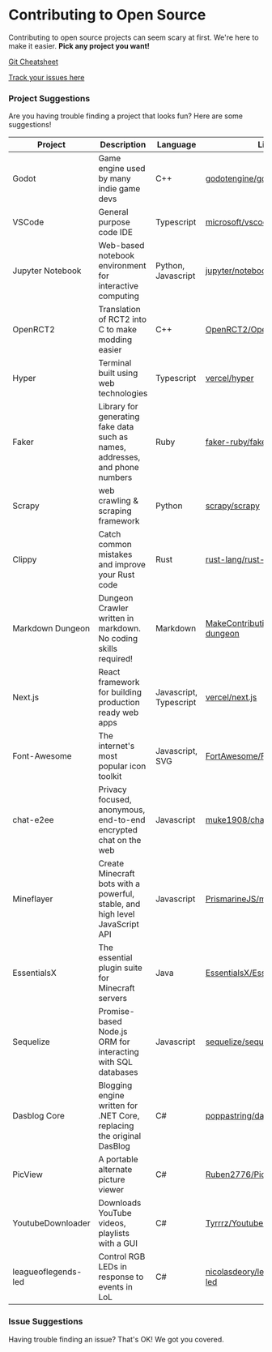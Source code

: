 # Contributing to Open Source

Contributing to open source projects can seem scary at first. We're here to make it easier. **Pick any project you want!**

[Git Cheatsheet](/git-cheatsheet)

[Track your issues here](https://github.com/orgs/StevensSEC/projects/1)

### Project Suggestions

Are you having trouble finding a project that looks fun? Here are some suggestions!

| Project             | Description                                                                  | Language               | Link                                                                                        |
|---------------------|------------------------------------------------------------------------------|------------------------|---------------------------------------------------------------------------------------------|
| Godot               | Game engine used by many indie game devs                                     | C++                    | [godotengine/godot](https://github.com/godotengine/godot)                                   |
| VSCode              | General purpose code IDE                                                     | Typescript             | [microsoft/vscode](https://github.com/microsoft/vscode)                                     |
| Jupyter Notebook    | Web-based notebook environment for interactive computing                     | Python, Javascript     | [jupyter/notebook](https://github.com/jupyter/notebook)                                     |
| OpenRCT2            | Translation of RCT2 into C to make modding easier                            | C++                    | [OpenRCT2/OpenRCT2](https://github.com/OpenRCT2/OpenRCT2)                                   |
| Hyper               | Terminal built using web technologies                                        | Typescript             | [vercel/hyper](https://github.com/vercel/hyper)                                             |
| Faker               | Library for generating fake data such as names, addresses, and phone numbers | Ruby                   | [faker-ruby/faker](https://github.com/faker-ruby/faker)                                     |
| Scrapy              | web crawling & scraping framework                                            | Python                 | [scrapy/scrapy](https://github.com/scrapy/scrapy)                                           |
| Clippy              | Catch common mistakes and improve your Rust code                             | Rust                   | [rust-lang/rust-clippy](https://github.com/rust-lang/rust-clippy)                           |
| Markdown Dungeon    | Dungeon Crawler written in markdown. No coding skills required!              | Markdown               | [MakeContributions/markdown-dungeon](https://github.com/MakeContributions/markdown-dungeon) |
| Next.js             | React framework for building production ready web apps                       | Javascript, Typescript | [vercel/next.js](https://github.com/vercel/next.js)                                         |
| Font-Awesome        | The internet's most popular icon toolkit                                     | Javascript, SVG        | [FortAwesome/Font-Awesome](https://github.com/FortAwesome/Font-Awesome)                     |
| chat-e2ee           | Privacy focused, anonymous, end-to-end encrypted chat on the web             | Javascript             | [muke1908/chat-e2ee](https://github.com/muke1908/chat-e2ee)                                 |
| Mineflayer          | Create Minecraft bots with a powerful, stable, and high level JavaScript API | Javascript             | [PrismarineJS/mineflayer](https://github.com/PrismarineJS/mineflayer)                       |
| EssentialsX         | The essential plugin suite for Minecraft servers                             | Java                   | [EssentialsX/Essentials](https://github.com/EssentialsX/Essentials)                         |
| Sequelize           | Promise-based Node.js ORM for interacting with SQL databases                 | Javascript             | [sequelize/sequelize](https://github.com/sequelize/sequelize)                               |
| Dasblog Core        | Blogging engine written for .NET Core, replacing the original DasBlog        | C#                     | [poppastring/dasblog-core](https://github.com/poppastring/dasblog-core)                     |
| PicView             | A portable alternate picture viewer                                          | C#                     | [Ruben2776/PicView](https://github.com/Ruben2776/PicView)                                   |
| YoutubeDownloader   | Downloads YouTube videos, playlists with a GUI                               | C#                     | [Tyrrrz/YoutubeDownloader](https://github.com/Tyrrrz/YoutubeDownloader)                     |
| leagueoflegends-led | Control RGB LEDs in response to events in LoL                                | C#                     | [nicolasdeory/leagueoflegends-led](https://github.com/nicolasdeory/leagueoflegends-led)     |

### Issue Suggestions

Having trouble finding an issue? That's OK! We got you covered.


